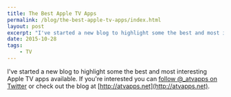 ```yaml
---
title: The Best Apple TV Apps
permalink: /blog/the-best-apple-tv-apps/index.html
layout: post
excerpt: "I've started a new blog to highlight some the best and most interesting Apple TV apps available."
date: 2015-10-28
tags:
    - TV
---
```


I've started a new blog to highlight some the best and most interesting Apple TV apps available. If you're interested you can [follow @_atvapps on Twitter](http://twitter.com/_atvapps) or check out the blog at [http://atvapps.net](http://atvapps.net).